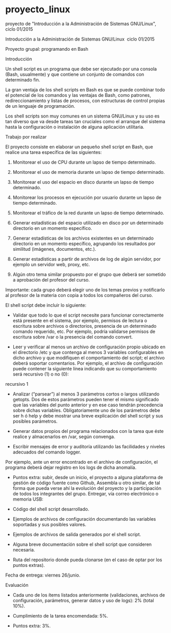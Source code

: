 # proyecto_linux
proyecto de "Introducción a la Administración de Sistemas GNU/Linux", ciclo 01/2015

Introducción a la Administración de Sistemas GNU/Linux ­ ciclo 01/2015

Proyecto grupal: programando en Bash

Introducción

Un shell script es un programa que debe ser ejecutado por una consola (Bash,
usualmente) y que contiene un conjunto de comandos con determinado fin.

La gran ventaja de los shell scripts en Bash es que se puede combinar todo el
potencial de los comandos y las ventajas de Bash, como patrones,
redireccionamiento y listas de procesos, con estructuras de control propias 
de un lenguaje de programación. 

Los shell scripts son muy comunes en un sistema GNU/Linux y su uso es tan
diverso que va desde tareas tan cruciales como el arranque del sistema hasta
la configuración o instalación de alguna aplicación utilitaria.

Trabajo por realizar

El proyecto consiste en elaborar un pequeño shell script en Bash, que realice
una tarea específica de las siguientes:

1. Monitorear el uso de CPU durante un lapso de tiempo determinado.

2. Monitorear el uso de memoria durante un lapso de tiempo determinado.

3. Monitorear el uso del espacio en disco durante un lapso de tiempo
determinado.

4. Monitorear los procesos en ejecución por usuario durante un lapso de
tiempo determinado.

5. Monitorear el tráfico de la red durante un lapso de tiempo determinado.

6. Generar estadísticas del espacio utilizado en disco por un determinado
directorio en un momento específico.

7. Generar estadísticas de los archivos existentes en un determinado
directorio en un momento específico, agrupando los resultados por similitud
(imágenes, documentos, etc.).

8. Generar estadísticas a partir de archivos de log de algún servidor, por
ejemplo un servidor web, proxy, etc.

9. Algún otro tema similar propuesto por el grupo que deberá ser sometido a
aprobación del profesor del curso.

Importante: cada grupo deberá elegir uno de los temas previos y notificarlo al
profesor de la materia con copia a todos los compañeros del curso.

El shell script debe incluir lo siguiente:

- Validar que todo lo que el script necesite para funcionar correctamente está
presente en el sistema, por ejemplo, permisos de lectura o escritura sobre
archivos o directorios, presencia de un determinado comando requerido,
etc. Por ejemplo, podría validarse permisos de escritura sobre /var o la
presencia del comando convert.

- Leer y verificar al menos un archivo de configuración propio ubicado en el
directorio /etc y que contenga al menos 3 variables configurables en dicho
archivo y que modifiquen el comportamiento del script; el archivo deberá
soportar comentarios. Por ejemplo, el archivo de configuración puede
contener la siguiente línea indicando que su comportamiento será recursivo
(1) o no (0):

recursivo 1

- Analizar (“parsear”) al menos 3 parámetros cortos o largos utilizando
getopts. Dos de estos parámetros pueden tener el mismo significado que las
variables del punto anterior y en ese caso tendrán precedencia sobre dichas
variables. Obligatoriamente uno de los parámetros debe ser ­h ó ­­help y
debe mostrar una breve explicación del shell script y sus posibles
parámetros.

- Generar datos propios del programa relacionados con la tarea que éste
realice y almacenarlos en /var, según convenga.

- Escribir mensajes de error y auditoría utilizando las facilidades y niveles
adecuados del comando logger.

Por ejemplo, ante un error encontrado en el archivo de configuración, el
programa deberá dejar registro en los logs de dicha anomalía.

- Puntos extra: subir, desde un inicio, el proyecto a alguna plataforma de
gestión de código fuente como Github, Assembla u otro similar, de tal forma
que pueda verse ahí la evolución del proyecto y la participación de todos
los integrantes del grupo. Entregar, vía correo electrónico o memoria USB:

- Código del shell script desarrollado.

- Ejemplos de archivos de configuración documentando las variables soportadas
y sus posibles valores.

- Ejemplos de archivos de salida generados por el shell script.

- Alguna breve documentación sobre el shell script que consideren necesaria.

- Ruta del repositorio donde pueda clonarse (en el caso de optar por los
puntos extras).

Fecha de entrega: viernes 26/junio.

Evaluación

- Cada uno de los ítems listados anteriormente (validaciones, archivos de
configuración, parámetros, generar datos y uso de logs): 2% (total 10%).

- Cumplimiento de la tarea encomendada: 5%.

- Puntos extra: 3%.

